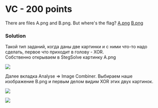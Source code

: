# VC - 200 points

There are files A.png and B.png. But where's the flag?
[A.png](https://github.com/texh0k0t/VolgaCTF-2017-Quals-Write-Up/blob/master/VC/files/A.png)
[B.png](https://github.com/texh0k0t/VolgaCTF-2017-Quals-Write-Up/blob/master/VC/files/B.png)

### Solution
Такой тип заданий, когда даны две картинки и с ними что-то надо сделать, первое что приходит в голову - XOR.  
Собственно открываем в StegSolve картинку A.png

![](https://github.com/texh0k0t/VolgaCTF-2017-Quals-Write-Up/blob/master/VC/assets/Screenshot_1.png)

Далее вкладка Analyse => Image Combiner. Выбираем наше изображение B.png и первым делом видим XOR этих двух картинок.

![](https://github.com/texh0k0t/VolgaCTF-2017-Quals-Write-Up/blob/master/VC/assets/Screenshot_2.png)

![](https://github.com/texh0k0t/VolgaCTF-2017-Quals-Write-Up/blob/master/VC/assets/Screenshot_3.png)
